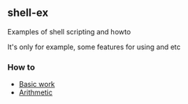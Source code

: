 ## shell-ex
Examples of shell scripting and howto

It's only for example, some features for using and etc

### How to
* [Basic work](https://github.com/aarexer/shell-ex/blob/master/basic.md)
* [Arithmetic](https://github.com/aarexer/shell-ex/blob/master/arithmetic.md)
